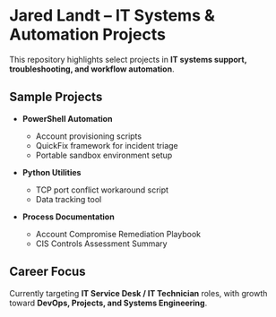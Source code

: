 # Jared Landt – IT Systems & Automation Projects

This repository highlights select projects in **IT systems support, troubleshooting, and workflow automation**.

## Sample Projects
- **PowerShell Automation**
  - Account provisioning scripts
  - QuickFix framework for incident triage
  - Portable sandbox environment setup  

- **Python Utilities**
  - TCP port conflict workaround script
  - Data tracking tool  

- **Process Documentation**
  - Account Compromise Remediation Playbook
  - CIS Controls Assessment Summary  

## Career Focus
Currently targeting **IT Service Desk / IT Technician** roles, with growth toward **DevOps, Projects, and Systems Engineering**.